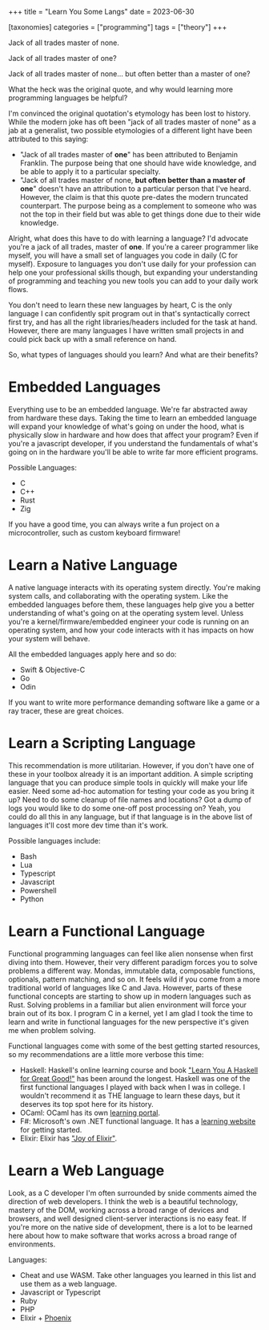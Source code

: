 +++
title = "Learn You Some Langs"
date = 2023-06-30

[taxonomies]
categories = ["programming"]
tags = ["theory"]
+++

Jack of all trades master of none.

Jack of all trades master of one?

Jack of all trades master of none... but often better than a master of one?

What the heck was the original quote, and why would learning more programming languages be helpful?

<!-- more -->

I'm convinced the original quotation's etymology has been lost to history. While the modern joke has oft been "jack of all trades master of none" as a jab at a generalist, two possible etymologies of a different light have been attributed to this saying:
- "Jack of all trades master of **one**" has been attributed to Benjamin Franklin. The purpose being that one should have wide knowledge, and be able to apply it to a particular specialty.
- "Jack of all trades master of none, **but often better than a master of one**" doesn't have an attribution to a particular person that I've heard. However, the claim is that this quote pre-dates the modern truncated counterpart. The purpose being as a complement to someone who was not the top in their field but was able to get things done due to their wide knowledge.


Alright, what does this have to do with learning a language? I'd advocate you're a jack of all trades, master of **one**. If you're a career programmer like myself, you will have a small set of languages you code in daily (C for myself). Exposure to languages you don't use daily for your profession can help one your professional skills though, but expanding your understanding of programming and teaching you new tools you can add to your daily work flows.

You don't need to learn these new languages by heart, C is the only language I can confidently spit program out in that's syntactically correct first try, and has all the right libraries/headers included for the task at hand. However, there are many languages I have written small projects in and could pick back up with a small reference on hand.

So, what types of languages should you learn? And what are their benefits?

# Embedded Languages

Everything use to be an embedded language. We're far abstracted away from hardware these days. Taking the time to learn an embedded language will expand your knowledge of what's going on under the hood, what is physically slow in hardware and how does that affect your program? Even if you're a javascript developer, if you understand the fundamentals of what's going on in the hardware you'll be able to write far more efficient programs.

Possible Languages:
- C
- C++
- Rust
- Zig

If you have a good time, you can always write a fun project on a microcontroller, such as custom keyboard firmware!


# Learn a Native Language

A native language interacts with its operating system directly. You're making system calls, and collaborating with the operating system. Like the embedded languages before them, these languages help give you a better understanding of what's going on at the operating system level. Unless you're a kernel/firmware/embedded engineer your code is running on an operating system, and how your code interacts with it has impacts on how your system will behave.

All the embedded languages apply here and so do:
- Swift & Objective-C
- Go
- Odin

If you want to write more performance demanding software like a game or a ray tracer, these are great choices.

# Learn a Scripting Language

This recommendation is more utilitarian. However, if you don't have one of these in your toolbox already it is an important addition. A simple scripting language that you can produce simple tools in quickly will make your life easier. Need some ad-hoc automation for testing your code as you bring it up? Need to do some cleanup of file names and locations? Got a dump of logs you would like to do some one-off post processing on? Yeah, you could do all this in any language, but if that language is in the above list of languages it'll cost more dev time than it's work.

Possible languages include:
- Bash
- Lua
- Typescript
- Javascript
- Powershell
- Python


# Learn a Functional Language

Functional programming languages can feel like alien nonsense when first diving into them. However, their very different paradigm forces you to solve problems a different way. Mondas, immutable data, composable functions, optionals, pattern matching, and so on. It feels wild if you come from a more traditional world of languages like C and Java. However, parts of these functional concepts are starting to show up in modern languages such as Rust. Solving problems in a familiar but alien environment will force your brain out of its box. I program C in a kernel, yet I am glad I took the time to learn and write in functional languages for the new perspective it's given me when problem solving.

Functional languages come with some of the best getting started resources, so my recommendations are a little more verbose this time:

- Haskell: Haskell's online learning course and book ["Learn You A Haskell for Great Good!"](http://learnyouahaskell.com) has been around the longest. Haskell was one of the first functional languages I played with back when I was in college. I wouldn't recommend it as THE language to learn these days, but it deserves its top spot here for its history.
- OCaml: OCaml has its own [learning portal](https://ocaml.org/docs).
- F#: Microsoft's own .NET functional language. It has a [learning website](https://dotnet.microsoft.com/en-us/languages/fsharp) for getting started.
- Elixir: Elixir has ["Joy of Elixir"](https://joyofelixir.com).


# Learn a Web Language

Look, as a C developer I'm often surrounded by snide comments aimed the direction of web developers. I think the web is a beautiful technology, mastery of the DOM, working across a broad range of devices and browsers, and well designed client-server interactions is no easy feat. If you're more on the native side of development, there is a lot to be learned here about how to make software that works across a broad range of environments.

Languages:
- Cheat and use WASM. Take other languages you learned in this list and use them as a web language.
- Javascript or Typescript
- Ruby
- PHP
- Elixir + [Phoenix](https://www.phoenixframework.org)